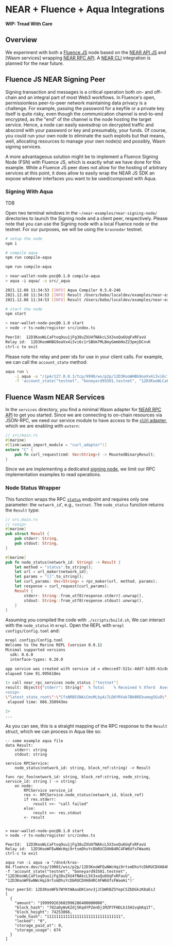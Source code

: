 # NEAR + Fluence + Aqua Integrations

**WIP: Tread With Care**

## Overview

We experiment with both a [Fluence JS](https://github.com/fluencelabs/fluence-js) node based on the [NEAR API JS](https://docs.near.org/docs/api/javascript-library) and [Wasm services] wrapping [NEAR RPC API](https://docs.near.org/docs/api/rpc). A [NEAR CLI](https://docs.near.org/docs/tools/near-cli) integration is planned for the near future.

## Fluence JS NEAR Signing Peer

Signing transaction and messages is a critical operation both on- and off-chain and an integral part of most Web3 workflows. In Fluence's open, permissionless peer-to-peer network maintaining data privacy is a challenge. For example, passing the password for a keyfile or a private key itself is quite risky, even though the communication channel is end-to-end encrypted, as the "end" of the channel is the node hosting the target service. Hence, a node can easily eavesdrop on decrypted traffic and abscond with your password or key and presumably, your funds. Of course, you could run your own node to eliminate the such exploits but that means, well, allocating resources to manage your own node(s) and possibly, Wasm signing services.

A more advantageous solution might be to implement a Fluence Signing Node (FSN) with Fluence JS, which is exactly what we have done for this example. While a Fluence JS peer does not allow for the hosting of arbitrary services at this point, it does allow to easily wrap the NEAR JS SDK an expose whatever interfaces you want to be used/composed with Aqua.

### Signing With Aqua

TDB

Open two terminal windows in the `~/near-examples/near-signing-node/` directories to launch the Signing node and a client peer, respectively. Please note that you can use the Signing node with a local Fluence node or the testnet. For our purposes, we will be using the `krasnodar` testnet. 

```bash
# setup the node
npm i

# compile aqua
npm run compile-aqua

npm run compile-aqua

> near-wallet-node-poc@0.1.0 compile-aqua
> aqua -i aqua/ -o src/_aqua

2021.12.08 11:34:53 [INFO] Aqua Compiler 0.5.0-246
2021.12.08 11:34:53 [INFO] Result /Users/bebo/localdev/examples/near-examples/near-signing-node/src/_aqua/near_signer.ts: compilation OK (3 functions, 1 services)
2021.12.08 11:34:53 [INFO] Result /Users/bebo/localdev/examples/near-examples/near-signing-node/src/_aqua/near_demo.ts: compilation OK (2 functions, 1 services)

# start the node
npm start

> near-wallet-node-poc@0.1.0 start
> node -r ts-node/register src/index.ts

PeerId:  12D3KooWLCaFtoq9uu1jFg38uZXU4fNAkcL5X3xoQu6UqFxRFavU
Relay id:  12D3KooWHBG9oaVx4i3vi6c1rSBUm7MLBmyGmmbHoZ23pmjDCnvK
ctrl-c to exit

```

Please note the relay and peer ids for use in your client calls. For example, we can call the `account_state` method:

```bash
aqua run \
    -i aqua -a "/ip4/127.0.0.1/tcp/9990/ws/p2p/12D3KooWHBG9oaVx4i3vi6c1rSBUm7MLBmyGmmbHoZ23pmjDCnvK"  \
    -f 'account_state("testnet", "boneyard93501.testnet", "12D3KooWLCaFtoq9uu1jFg38uZXU4fNAkcL5X3xoQu6UqFxRFavU", "12D3KooWHBG9oaVx4i3vi6c1rSBUm7MLBmyGmmbHoZ23pmjDCnvK")'
```


## Fluence Wasm NEAR Services

In the `services` directory, you find a minimal Wasm adapter for [NEAR RPC API](https://docs.near.org/docs/api/rpc) to get you started. Since we are connecting to on-chain resources via JSON-RPC, we need our service module to have access to the [cUrl adapter](../near-examples/services/curl-adapter/), which we are enabling with `extern`:

```rust
// src/main.rs
#[marine]
#[link(wasm_import_module = "curl_adapter")]
extern "C" {
    pub fn curl_request(cmd: Vec<String>) -> MountedBinaryResult;
}
```

Since we are implementing a dedicated [signing node](./near-signing-node), we limit our RPC implementation examples to read operations.

### Node Status Wrapper

This function wraps the RPC [`status`](https://docs.near.org/docs/api/rpc/network#node-status) endpoint and requires only one parameter: the `network_id`', e.g., `testnet`. The `node_status` function returns the `Result` type:

```rust
// src.main.rs
// <snip>
#[marine]
pub struct Result {
    pub stderr: String,
    pub stdout: String,
}

#[marine]
pub fn node_status(network_id: String) -> Result {
    let method = "status".to_string();
    let url = url_maker(network_id);
    let params = "[]".to_string();
    let curl_params: Vec<String> = rpc_maker(url, method, params);
    let response = curl_request(curl_params);
    Result {
        stderr: String::from_utf8(response.stderr).unwrap(),
        stdout: String::from_utf8(response.stdout).unwrap(),
    }
}
```

Assuming you compiled the code with `./scripts/build.sh`, We can interact with the `node_status` in `mrepl`. Open the REPL with `mrepl configs/Config.toml` and:

```bash
mrepl configs/Config.toml
Welcome to the Marine REPL (version 0.9.1)
Minimal supported versions
  sdk: 0.6.0
  interface-types: 0.20.0

app service was created with service id = e9ecced7-521c-4dd7-b205-61c8da3be0da
elapsed time 91.995618ms

1> call near_rpc_services node_status ["testnet"]
result: Object({"stderr": String("  % Total    % Received % Xferd  Average Speed   Time    Time     Time  Current\n                                 Dload  Upload   Total   Spent    Left  Speed\n\r  0     0    0     0    0     0      0      0 --:--:-- --:--:-- --:--:--     0\r100    68    0     0  100    68      0    110 --:--:-- --:--:-- --:--:--   110\r100  5384  100  5316  100    68   8091    103 --:--:-- --:--:-- --:--:--  8182\n"), "stdout": String("{\"jsonrpc\":\"2.0\",\"result\":{\"version\":{\"version\":\"1.23.0-rc.1\",\"build\":\"crates-0.10.0-70-g93e8521c9\"},\"chain_id\":\"testnet\",\"protocol_version\":49,\"latest_protocol_version\":49,
<snip>
\"latest_state_root\":\"CfxNRB5SNAiCmsMLbyAi7LD6YRVak7BH8REbumeg5GvD\",\"latest_block_time\":\"2021-12-08T09:20:24.293798434Z\",\"syncing\":false,\"earliest_block_hash\":\"CTBCW2Xm1xHeVKs3R5ZSULmVPc8Gj5tVVmH6HDrwRAeF\",\"earliest_block_height\":74004638,\"earliest_block_time\":\"2021-12-06T08:48:52.331327624Z\"},\"validator_account_id\":null},\"id\":\"dontcare\"}")})
 elapsed time: 666.350943ms

2>
...
```

As you can see, this is a straight mapping of the RPC response to the `Result` struct, which we can process in Aqua like so:

```aqua
-- some example aqua file
data Result:
    stderr: string
    stdout: string

service RPCService:
    node_status(network_id: string, block_ref:string) -> Result

func rpc_foo(network_id: string, block_ref:string, node_string, service_id: string ) -> string: 
    on node:
        RPCService service_id
        res <- RPCService.node_status(network_id, block_ref)
        if res.stderr:
            result <<- "call failed"
        else:
            result <<- res.stdout
        <- result
```


```

> near-wallet-node-poc@0.1.0 start
> node -r ts-node/register src/index.ts

PeerId:  12D3KooWLCaFtoq9uu1jFg38uZXU4fNAkcL5X3xoQu6UqFxRFavU
Relay id:  12D3KooWFEwNWcHqi9rtsmDhsYcDbRUCDXH84RC4FW6UfsFWaoHi
ctrl-c to exit
```





```aqua
aqua run -i aqua -a "/dns4/kras-04.fluence.dev/tcp/19001/wss/p2p/12D3KooWFEwNWcHqi9rtsmDhsYcDbRUCDXH84RC4FW6UfsFWaoHi"  -f 'account_state("testnet", "boneyard93501.testnet", "12D3KooWLCaFtoq9uu1jFg38uZXU4fNAkcL5X3xoQu6UqFxRFavU", "12D3KooWFEwNWcHqi9rtsmDhsYcDbRUCDXH84RC4FW6UfsFWaoHi")'

```




```
Your peerId: 12D3KooWFb7WYKtWAauDKConv3jJCbWhBZ5YepCSZbDGkzK8aEsJ
[
  {
    "amount": "199999263602996286400000000",
    "block_hash": "782aDyWvKZdj5Kq4YPZenDj1MZP7FHDLb15H2vqkKq1T",
    "block_height": 74253866,
    "code_hash": "11111111111111111111111111111111",
    "locked": "0",
    "storage_paid_at": 0,
    "storage_usage": 674
  }
]
```